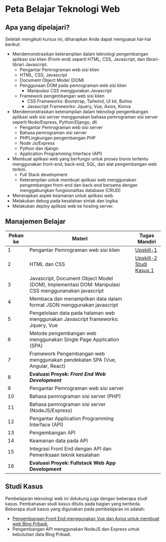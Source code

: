 # Peta Belajar Teknologi Web

## Apa yang dipelajari?

Setelah mengikuti kursus ini, diharapkan Anda dapat menguasai hal-hal berikut:

- Mendemonstrasikan keterampilan dalam teknologi pengembangan aplikasi sisi klien (Front-end) seperti HTML, CSS, Javascript, dan librari-librari Javascript.
  - Pengantar Pemrograman web sisi klien
  - HTML, CSS, Javascript
  - Document Object Model (DOM)
  - Penggunaan DOM pada pemrograman web sisi klien
    - Manipulasi CSS menggunakan Javascript
  - Framework pengembangan web sisi klien
    - CSS Frameworks: Bootstrap, Tailwind, UI kit, Bulma
    - Javascript Frameworks: Jquery, Vue, Axios, Konva
- Mendemonstrasikan keterampilan dalam teknologi pengembangan aplikasi web sisi server menggunakan bahasa pemrograman sisi server seperti Node/Express, Python/Django, dll.
  - Pengantar Pemrograman web sisi server
  - Bahasa pemrograman sisi server
  - PHPLingkungan pengembangan PHP
  - Node Js/Express
  - Python dan django
  - Application Programming Interface (API)
- Membuat aplikasi web yang berfungsi untuk proses bisnis tertentu menggunakan front-end, back-end, SQL, dan alat pengembangan web terkini.
  - Full Stack development
  - Keterampilan untuk membuat aplikasi web menggunakan pengembangan front-end dan back-end bersama dengan menggabungkan fungsionalitas database (CRUD)
- Menerapkan aspek keamanan untuk aplikasi web.
- Melakukan debug pada kesalahan sintak dan logika.
- Melakukan deploy aplikasi web ke hosting server.

## Manajemen Belajar

| Pekan ke | Materi                                                       | Tugas Mandiri                                                |
| -------- | ------------------------------------------------------------ | ------------------------------------------------------------ |
| 1        | Pengantar Pemrograman web sisi klien                         | [Upskill-1](https://faridsurya.github.io/belajar/#/tekweb/content/introduction/pengantar?id=upskill-1) |
| 2        | HTML dan CSS                                                 | [Upskill-2](https://faridsurya.github.io/belajar/#/tekweb/content/frontend/3_css?id=upskill)<br> [Studi Kasus 1](https://faridsurya.github.io/belajar/#/vue_basic/content/2_html_bootstrap) |
| 3        | Javascript, Document Object Model (DOM), Implementasi DOM: Manipulasi CSS menggunanakan javascript |                                                              |
| 4        | Membaca dan menampilkan data dalam format JSON menggunakan javascript |                                                              |
| 5        | Pengelolaan data pada halaman web menggunakan Javascript frameworks: Jquery, Vue |                                                              |
| 6        | Metode pengembangan web menggunakan Single Page Application (SPA) |                                                              |
| 7        | Framework Pengembangan web menggunakan pendekatan SPA (Vue, Angular, React) |                                                              |
| 8        | **Evaluasi Proyek: *Front End Web Development***             |                                                              |
| 9        | Pengantar Pemrograman web sisi server                        |                                                              |
| 10       | Bahasa pemrograman sisi server (PHP)                         |                                                              |
| 11       | Bahasa pemrograman sisi server (NodeJS/Express)              |                                                              |
| 12       | Pengantar Application Programming Interface (API)            |                                                              |
| 13       | Pengembangan API                                             |                                                              |
| 14       | Keamanan data pada API                                       |                                                              |
| 15       | Integrasi Front End dengan API dan Pemeriksaan teknik kesalahan |                                                              |
| 16       | **Evaluasi Proyek: Fullstack Web App Development**           |                                                              |



## Studi Kasus

Pembelajaran teknologi web ini didukung juga dengan beberapa studi kasus. Pembahasan studi kasus ditulis pada bagian yang berbeda. Beberapa studi kasus yang digunakan pada pembelajaran ini adalah:

- [Pengembangan Front End menggunakan Vue dan Axios untuk membuat web Blog Pribadi.](/vue_basic/content/introduction)
- Pengembangan API menggunakan NodeJS dan Express untuk kebutuhan data Blog Pribadi.